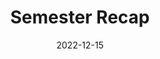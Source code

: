 ---
# Required fields
date: 2022-12-15
week_number: 16
title: "Semester Recap"
credit: ["SIGPwny"]

# Optional fields
featured: true
location:
image:
  path: "./image.png"
  alt: "Operational Security beginning slide"
recording: "https://www.youtube.com/playlist?list=PL3FEw15rfogLZp-krFfSdQMsdsUZXFGuu"
tags: [
	"misc",
  "recap"
]
---
